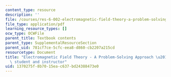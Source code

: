 ```yaml
---
content_type: resource
description: ''
file: /courses/res-6-002-electromagnetic-field-theory-a-problem-solving-approach-spring-2008/1370275f8b7015eac637bd24388473e0_MITRES_6_002S08_notes.pdf
file_type: application/pdf
learning_resource_types: []
ocw_type: OCWFile
parent_title: Textbook contents
parent_type: SupplementalResourceSection
parent_uid: 781cf7ce-5cfc-eea8-d860-cb2207a215cd
resourcetype: Document
title: "Electromagnetic Field Theory - A Problem-Solving Approach \u2013 Note to the\
  \ student and instructor"
uid: 1370275f-8b70-15ea-c637-bd24388473e0
---
```

